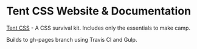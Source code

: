 # Tent CSS Website & Documentation
[Tent CSS](https://github.com/sitetent/tentcss) - A CSS survival kit. Includes only the essentials to make camp.

Builds to gh-pages branch using Travis CI and Gulp.

